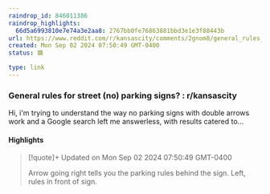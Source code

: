 ```yaml
---
raindrop_id: 846011386
raindrop_highlights:
  66d5a6993810e7e74a3e2aa8: 2767bb0fe76863881bbd3e1e3f88443b
url: https://www.reddit.com/r/kansascity/comments/2gnom8/general_rules_for_street_no_parking_signs/
created: Mon Sep 02 2024 07:50:49 GMT-0400
status: 🟥

type: link
---
```



### General rules for street (no) parking signs? : r/kansascity

Hi, i&#39;m trying to understand the way no parking signs with double arrows work and a Google search left me answerless, with results catered to…

#### Highlights

> [!quote]+ Updated on Mon Sep 02 2024 07:50:49 GMT-0400
>
> Arrow going right tells you the parking rules behind the sign. Left, rules in front of sign.

